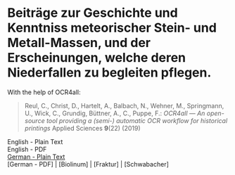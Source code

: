 # Beiträge zur Geschichte und Kenntniss meteorischer Stein- und Metall-Massen, und der Erscheinungen, welche deren Niederfallen zu begleiten pflegen.

With the help of OCR4all:

> Reul, C., Christ, D., Hartelt, A., Balbach, N., Wehner, M., Springmann, U., Wick, C., Grundig, Büttner, A., C., Puppe, F.: *OCR4all — An open-source tool providing a (semi-) automatic OCR workflow for historical printings* Applied Sciences **9**(22) (2019)

English - Plain Text  
English - PDF  
[German - Plain Text](full-text-german.md)  
[German - PDF] | [Biolinum] | [Fraktur] | [Schwabacher]  
